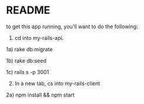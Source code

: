 # README

to get this app running, you'll want to do the following:

1) cd into my-rails-api.

1a) rake db:migrate

1b) rake db:seed

1c) rails s -p 3001

2) In a new tab, cs into my-rails-client

2a) npm install && npm start
